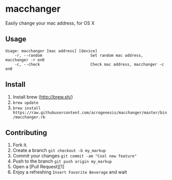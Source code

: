 macchanger
==========

Easily change your mac address, for OS X

Usage
---

```
Usage: macchanger [mac address] [device]
    -r, --random                     Set random mac address, macchanger -r en0
    -c, --check                      Check mac address, macchanger -c en0

```

Install
---

1. Install brew (http://brew.sh/)
2. `brew update`
3. `brew install https://raw.githubusercontent.com/acrogenesis/macchanger/master/bin/macchanger.rb`

Contributing
---

1. Fork it.
2. Create a branch `git checkout -b my_markup`
3. Commit your changes `git commit -am "Cool new feature"`
4. Push to the branch `git push origin my_markup`
5. Open a [Pull Request][1]
6. Enjoy a refreshing `Insert Favorite Beverage` and wait
